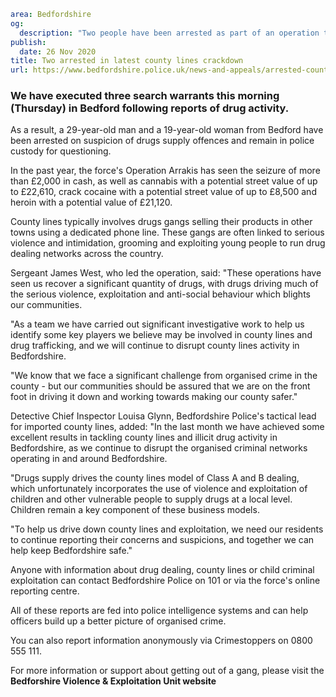 ```yaml
area: Bedfordshire
og:
  description: "Two people have been arrested as part of an operation that has seen more than \xA350,000 worth of Class A and Class B drugs seized in a county lines crackdown."
publish:
  date: 26 Nov 2020
title: Two arrested in latest county lines crackdown
url: https://www.bedfordshire.police.uk/news-and-appeals/arrested-county-lines-crackdown
```

### We have executed three search warrants this morning (Thursday) in Bedford following reports of drug activity.

As a result, a 29-year-old man and a 19-year-old woman from Bedford have been arrested on suspicion of drugs supply offences and remain in police custody for questioning.

In the past year, the force's Operation Arrakis has seen the seizure of more than £2,000 in cash, as well as cannabis with a potential street value of up to £22,610, crack cocaine with a potential street value of up to £8,500 and heroin with a potential value of £21,120.

County lines typically involves drugs gangs selling their products in other towns using a dedicated phone line. These gangs are often linked to serious violence and intimidation, grooming and exploiting young people to run drug dealing networks across the country.

Sergeant James West, who led the operation, said: "These operations have seen us recover a significant quantity of drugs, with drugs driving much of the serious violence, exploitation and anti-social behaviour which blights our communities.

"As a team we have carried out significant investigative work to help us identify some key players we believe may be involved in county lines and drug trafficking, and we will continue to disrupt county lines activity in Bedfordshire.

"We know that we face a significant challenge from organised crime in the county - but our communities should be assured that we are on the front foot in driving it down and working towards making our county safer."

Detective Chief Inspector Louisa Glynn, Bedfordshire Police's tactical lead for imported county lines, added: "In the last month we have achieved some excellent results in tackling county lines and illicit drug activity in Bedfordshire, as we continue to disrupt the organised criminal networks operating in and around Bedfordshire.

"Drugs supply drives the county lines model of Class A and B dealing, which unfortunately incorporates the use of violence and exploitation of children and other vulnerable people to supply drugs at a local level. Children remain a key component of these business models.

"To help us drive down county lines and exploitation, we need our residents to continue reporting their concerns and suspicions, and together we can help keep Bedfordshire safe."

Anyone with information about drug dealing, county lines or child criminal exploitation can contact Bedfordshire Police on 101 or via the force's online reporting centre.

All of these reports are fed into police intelligence systems and can help officers build up a better picture of organised crime.

You can also report information anonymously via Crimestoppers on 0800 555 111.

For more information or support about getting out of a gang, please visit the **Bedforshire Violence & Exploitation Unit website**
